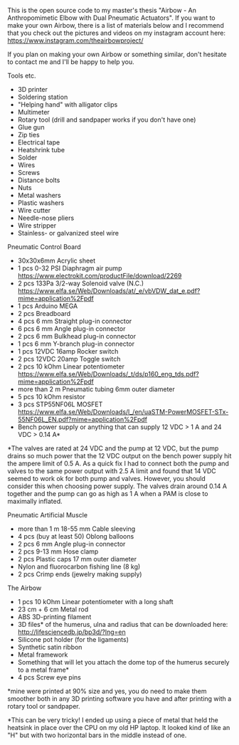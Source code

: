 This is the open source code to my master's thesis "Airbow - An Anthropomimetic Elbow with Dual Pneumatic Actuators".
If you want to make your own Airbow, there is a list of materials below and I recommend that you check out the pictures and videos on my instagram account here: https://www.instagram.com/theairbowproject/

If you plan on making your own Airbow or something similar, don't hesitate to contact me and I'll be happy to help you.

Tools etc.
* 3D printer
* Soldering station
* "Helping hand" with alligator clips
* Multimeter
* Rotary tool (drill and sandpaper works if you don't have one)
* Glue gun
*  Zip ties
*  Electrical tape
*  Heatshrink tube
*  Solder
*  Wires
*  Screws
*  Distance bolts
*  Nuts
*  Metal washers
*  Plastic washers
*  Wire cutter
*  Needle-nose pliers
*  Wire stripper
*  Stainless- or galvanized steel wire 

Pneumatic Control Board			
* 30x30x6mm	Acrylic sheet	
* 1 pcs	0-32 PSI Diaphragm air pump	https://www.electrokit.com/productFile/download/2269
* 2 pcs	133Pa 3/2-way Solenoid valve (N.C.)	https://www.elfa.se/Web/Downloads/at/_e/vbVDW_dat_e.pdf?mime=application%2Fpdf
* 1 pcs	Arduino MEGA	
* 2 pcs	Breadboard	
* 4 pcs	6 mm Straight plug-in connector	
* 6 pcs	6 mm Angle plug-in connector	
* 2 pcs	6 mm Bulkhead plug-in connector	
* 1 pcs	6 mm Y-branch plug-in connector	
* 1 pcs	12VDC 16amp Rocker switch	
* 2 pcs	12VDC 20amp Toggle switch	
* 2 pcs	10 kOhm Linear potentiometer	https://www.elfa.se/Web/Downloads/_t/ds/p160_eng_tds.pdf?mime=application%2Fpdf
* more than 2 m	Pneumatic tubing 6mm outer diameter	
* 5 pcs	10 kOhm resistor	
* 3 pcs	STP55NF06L MOSFET	https://www.elfa.se/Web/Downloads/l_/en/uaSTM-PowerMOSFET-STx-55NF06L_EN.pdf?mime=application%2Fpdf
* Bench power supply or anything that can supply 12 VDC > 1 A and 24 VDC > 0.14 A*			
			
*The valves are rated at 24 VDC and the pump at 12 VDC, but the pump drains so much power that the 12 VDC output on the bench power supply hit the ampere limit of 0.5 A. As a quick fix I had to connect both the pump and valves to the same power output with 2.5 A limit and found that 14 VDC seemed to work ok for both pump and valves. However, you should consider this when choosing power supply. The valves drain around 0.14 A together and the pump can go as high as 1 A when a PAM is close to maximally inflated.			

Pneumatic Artificial Muscle			
* more than 1 m	18-55 mm Cable sleeving	
* 4 pcs (buy at least 50)	Oblong balloons	
* 2 pcs	6 mm Angle plug-in connector	
* 2 pcs	9-13 mm Hose clamp		
* 2 pcs	Plastic caps 17 mm outer diameter	
* Nylon and fluorocarbon fishing line (8 kg)	
* 2 pcs	Crimp ends (jewelry making supply)	
	
The Airbow			
* 1 pcs	10 kOhm Linear potentiometer with a long shaft
* 23 cm + 6 cm Metal rod
* ABS 3D-printing filament
* 3D files* of the humerus, ulna and radius that can be downloaded here: http://lifesciencedb.jp/bp3d/?lng=en 
* Silicone pot holder (for the ligaments)
* Synthetic satin ribbon
* Metal framework	
* Something that will let you attach the dome top of the humerus securely to a metal frame*	
* 4 pcs	Screw eye pins	
  
*mine were printed at 90% size and yes, you do need to make them smoother both in any 3D printing software you have and after           printing with a rotary tool or sandpaper.

*This can be very tricky! I ended up using a piece of metal that held the heatsink in place over the CPU on my old HP laptop. It looked kind of like an "H" but with two horizontal bars in the middle instead of one.
